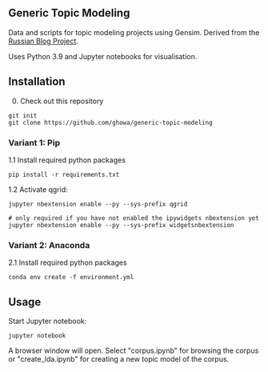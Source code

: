 ## Generic Topic Modeling

Data and scripts for topic modeling projects using Gensim. Derived from the [Russian Blog Project](https://github.com/ghowa/russian-blogs).

Uses Python 3.9 and Jupyter notebooks for visualisation.

## Installation

0. Check out this repository

```
git init
git clone https://github.com/ghowa/generic-topic-modeling
```
### Variant 1: Pip

1.1 Install required python packages

```
pip install -r requirements.txt
```

1.2 Activate qgrid:

```
jupyter nbextension enable --py --sys-prefix qgrid

# only required if you have not enabled the ipywidgets nbextension yet
jupyter nbextension enable --py --sys-prefix widgetsnbextension
```

### Variant 2: Anaconda

2.1 Install required python packages

```
conda env create -f environment.yml
```

## Usage

Start Jupyter notebook: 

```
jupyter notebook
```

A browser window will open. Select "corpus.ipynb" for browsing the corpus or "create_lda.ipynb" for creating a new topic model of the corpus.
